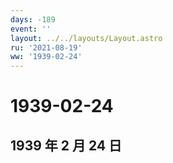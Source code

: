 ```yaml
---
days: -189
event: ''
layout: ../../layouts/Layout.astro
ru: '2021-08-19'
ww: '1939-02-24'
---
```


# 1939-02-24

## 1939 年 2 月 24 日